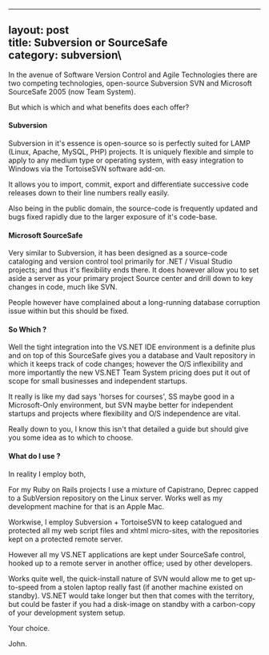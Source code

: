------------------------------------------------------------------------

layout: post\
title: Subversion or SourceSafe\
category: subversion\
----

In the avenue of Software Version Control and Agile Technologies there
are two competing technologies, open-source Subversion SVN and Microsoft
SourceSafe 2005 (now Team System).

But which is which and what benefits does each offer?

#### Subversion

Subversion in it's essence is open-source so is perfectly suited for
LAMP (Linux, Apache, MySQL, PHP) projects. It is uniquely flexible and
simple to apply to any medium type or operating system, with easy
integration to Windows via the TortoiseSVN software add-on.

It allows you to import, commit, export and differentiate successive
code releases down to their line numbers really easily.

Also being in the public domain, the source-code is frequently updated
and bugs fixed rapidly due to the larger exposure of it's code-base.

#### Microsoft SourceSafe

Very similar to Subversion, it has been designed as a source-code
cataloging and version control tool primarily for .NET / Visual Studio
projects; and thus it's flexibility ends there. It does however allow
you to set aside a server as your primary project Source center and
drill down to key changes in code, much like SVN.

People however have complained about a long-running database corruption
issue within but this should be fixed.

#### So Which ?

Well the tight integration into the VS.NET IDE environment is a definite
plus and on top of this SourceSafe gives you a database and Vault
repository in which it keeps track of code changes; however the O/S
inflexibility and more importantly the new VS.NET Team System pricing
does put it out of scope for small businesses and independent startups.

It really is like my dad says 'horses for courses', SS maybe good in a
Microsoft-Only environment, but SVN maybe better for independent
startups and projects where flexibility and O/S independence are vital.

Really down to you, I know this isn't that detailed a guide but should
give you some idea as to which to choose.

#### What do I use ?

In reality I employ both,

For my Ruby on Rails projects I use a mixture of Capistrano, Deprec
capped to a SubVersion repository on the Linux server. Works well as my
development machine for that is an Apple Mac.

Workwise, I employ Subversion + TortoiseSVN to keep catalogued and
protected all my web script files and xhtml micro-sites, with the
repositories kept on a protected remote server.

However all my VS.NET applications are kept under SourceSafe control,
hooked up to a remote server in another office; used by other
developers.

Works quite well, the quick-install nature of SVN would allow me to get
up-to-speed from a stolen laptop really fast (if another machine existed
on standby). VS.NET would take longer but then that comes with the
territory, but could be faster if you had a disk-image on standby with a
carbon-copy of your development system setup.

Your choice.

John.
